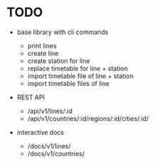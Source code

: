 TODO
====

- base library with cli commands
    - print lines
    - create line
    - create station for line
    - replace timetable for line + station
    - import timetable file of line + station
    - import timetable files of line

- REST API
    - /api/v1/lines/:id
    - /api/v1/countries/:id/regions/:id/cities/:id/

- interactive docs
    - /docs/v1/lines/
    - /docs/v1/countries/

